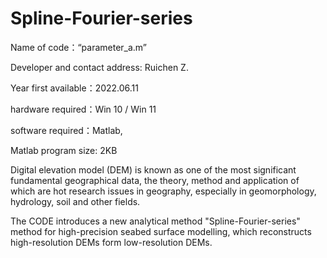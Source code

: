 # Spline-Fourier-series

Name of code：“parameter_a.m”

Developer and contact address: Ruichen Z.

Year first available：2022.06.11

hardware required：Win 10 / Win 11

software required：Matlab,

Matlab program size: 2KB

Digital elevation model (DEM) is known as one of the most significant fundamental geographical data, the theory, method and application of which are hot research issues in geography, especially in geomorphology, hydrology, soil and other fields.

The CODE introduces a new analytical method "Spline-Fourier-series" method for high-precision seabed surface modelling, which reconstructs high-resolution DEMs form low-resolution DEMs.
